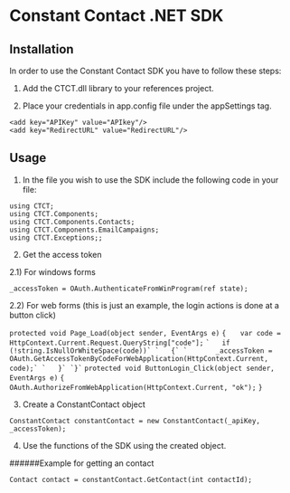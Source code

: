 Constant Contact .NET SDK
=========================

## Installation

In order to use the Constant Contact SDK you have to follow these steps:

1) Add the CTCT.dll library to your references project.

2) Place your credentials in app.config file under the appSettings tag.

`<add key="APIKey" value="APIkey"/>`
<br>
`<add key="RedirectURL" value="RedirectURL"/>`

## Usage

1) In the file you wish to use the SDK include the following code in your file:

 `using CTCT; `
<br>
 `using CTCT.Components;` 
<br>
`using CTCT.Components.Contacts;`
<br>
`using CTCT.Components.EmailCampaigns;`
<br>
`using CTCT.Exceptions;;`  

2) Get the access token

2.1) For windows forms

`_accessToken = OAuth.AuthenticateFromWinProgram(ref state); ` 

2.2) For web forms (this is just an example, the login actions is done at a button click)

`protected void Page_Load(object sender, EventArgs e)`
`{`
`	var code = HttpContext.Current.Request.QueryString["code"];`
``
`	if (!string.IsNullOrWhiteSpace(code))`
`	{`
`		_accessToken = OAuth.GetAccessTokenByCodeForWebApplication(HttpContext.Current, code);`
`	}`
`}`
``
`protected void ButtonLogin_Click(object sender, EventArgs e)`
`{`
`	OAuth.AuthorizeFromWebApplication(HttpContext.Current, "ok");`
`}`



3) Create a ConstantContact object

`ConstantContact constantContact = new ConstantContact(_apiKey, _accessToken); `                                                                                     
                  
4) Use the functions of the SDK using the created object.   
             
######Example for getting an contact

`Contact contact = constantContact.GetContact(int contactId);`                                                      

